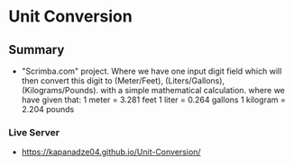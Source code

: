 # Unit Conversion

## Summary

- "Scrimba.com" project. Where we have one input digit field which will then convert this digit to (Meter/Feet), (Liters/Gallons), (Kilograms/Pounds). with a simple mathematical calculation. where we have given that: 1 meter = 3.281 feet 1 liter = 0.264 gallons 1 kilogram = 2.204 pounds

### Live Server

- https://kapanadze04.github.io/Unit-Conversion/
